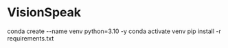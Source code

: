 # VisionSpeak


conda create --name venv python=3.10 -y
conda activate venv
pip install -r requirements.txt